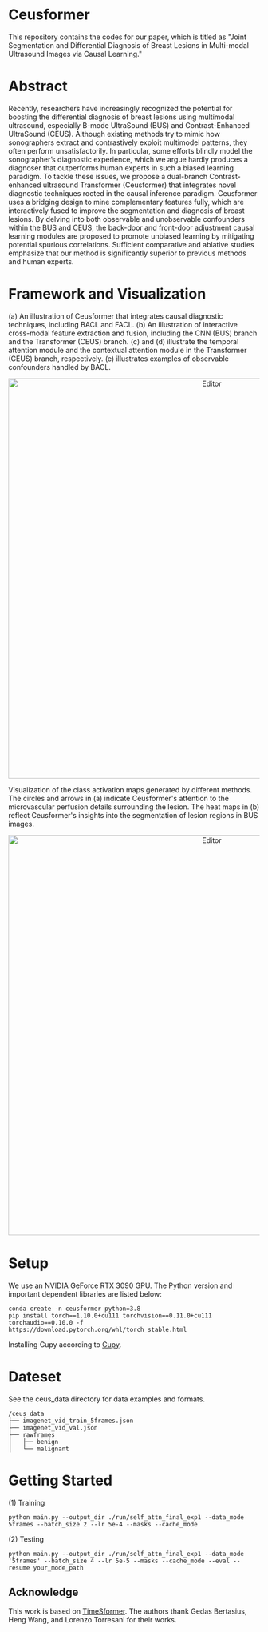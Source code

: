 # Ceusformer
This repository contains the codes for our paper, which is titled as "Joint Segmentation and Differential Diagnosis of Breast Lesions in Multi-modal Ultrasound Images via Causal Learning."

# Abstract

Recently, researchers have increasingly recognized the potential for boosting the differential diagnosis of breast lesions using multimodal ultrasound, especially B-mode UltraSound (BUS) and Contrast-Enhanced UltraSound (CEUS). Although existing methods try to mimic how sonographers extract and contrastively exploit multimodel patterns, they often perform unsatisfactorily. In particular, some efforts blindly model the sonographer’s diagnostic experience, which we argue hardly produces a diagnoser that outperforms human experts in such a biased learning paradigm. To tackle these issues, we propose a dual-branch Contrast-enhanced ultrasound Transformer (Ceusformer) that integrates novel diagnostic techniques rooted in the causal inference paradigm. Ceusformer uses a bridging design to mine complementary features fully, which are interactively fused to improve the segmentation and diagnosis of breast lesions. By delving into both observable and unobservable confounders within the BUS and CEUS, the back-door and front-door adjustment causal learning modules are proposed to promote unbiased learning by mitigating potential spurious correlations. Sufficient comparative and ablative studies emphasize that our method is significantly superior to previous methods and human experts.

# Framework and Visualization

(a) An illustration of Ceusformer that integrates causal diagnostic techniques, including BACL and FACL. (b) An illustration of interactive cross-modal feature extraction and fusion, including the CNN (BUS) branch and the Transformer (CEUS) branch. (c) and (d) illustrate the temporal attention module and the contextual attention module in the Transformer (CEUS) branch, respectively. (e) illustrates examples of observable confounders handled by BACL.
<div align="center">
	<img src="./Fig1.png" alt="Editor" width="800">
</div>

Visualization of the class activation maps generated by different methods. The circles and arrows in (a) indicate Ceusformer's attention to the microvascular perfusion details surrounding the lesion. The heat maps in (b) reflect Ceusformer's insights into the segmentation of lesion regions in BUS images.
<div align="center">
	<img src="./Fig2.png" alt="Editor" width="800">
</div>

# Setup
We use an NVIDIA GeForce RTX 3090 GPU. The Python version and important dependent libraries are listed below:
```
conda create -n ceusformer python=3.8
pip install torch==1.10.0+cu111 torchvision==0.11.0+cu111 torchaudio==0.10.0 -f https://download.pytorch.org/whl/torch_stable.html
```
Installing Cupy according to [Cupy](https://docs.cupy.dev/en/stable/install.html).


# Dateset
See the ceus_data directory for data examples and formats. 

```
/ceus_data
├── imagenet_vid_train_5frames.json
├── imagenet_vid_val.json
├── rawframes
│   ├── benign
│   └── malignant
```

# Getting Started
(1) Training
```
python main.py --output_dir ./run/self_attn_final_exp1 --data_mode 5frames --batch_size 2 --lr 5e-4 --masks --cache_mode
```

(2) Testing
```
python main.py --output_dir ./run/self_attn_final_exp1 --data_mode '5frames' --batch_size 4 --lr 5e-5 --masks --cache_mode --eval --resume your_mode_path
```

## Acknowledge
This work is based on [TimeSformer](https://github.com/facebookresearch/TimeSformer). The authors thank Gedas Bertasius, Heng Wang, and Lorenzo Torresani for their works.
